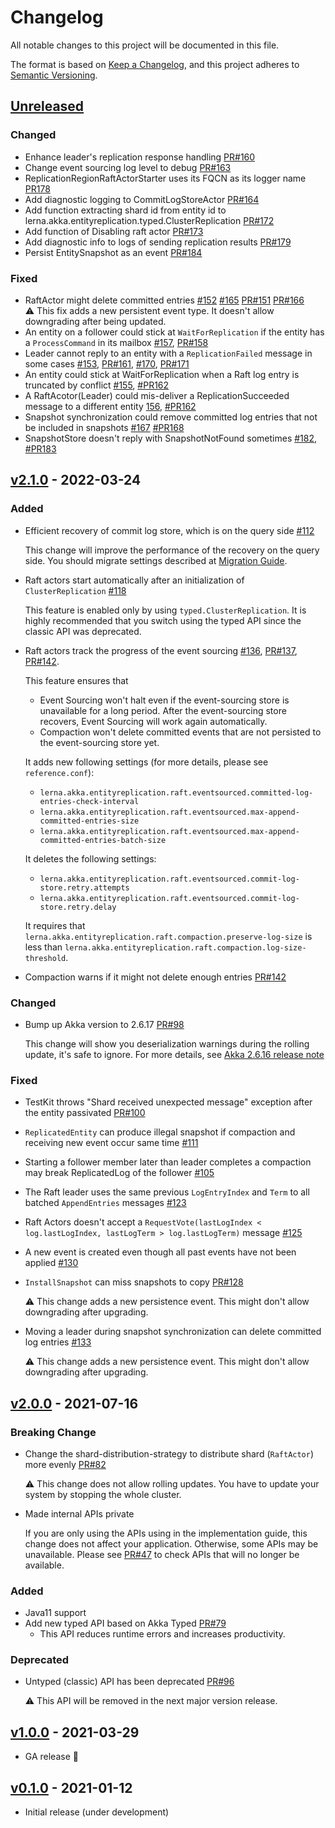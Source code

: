 # Changelog
All notable changes to this project will be documented in this file.

The format is based on [Keep a Changelog](https://keepachangelog.com/en/1.0.0/),
and this project adheres to [Semantic Versioning](https://semver.org/spec/v2.0.0.html).

## [Unreleased]
[Unreleased]: https://github.com/lerna-stack/akka-entity-replication/compare/v2.1.0...master

### Changed
- Enhance leader's replication response handling [PR#160](https://github.com/lerna-stack/akka-entity-replication/pull/160)
- Change event sourcing log level to debug
  [PR#163](https://github.com/lerna-stack/akka-entity-replication/pull/163)
- ReplicationRegionRaftActorStarter uses its FQCN as its logger name
  [PR178](https://github.com/lerna-stack/akka-entity-replication/pull/178)
- Add diagnostic logging to CommitLogStoreActor
  [PR#164](https://github.com/lerna-stack/akka-entity-replication/pull/164)
- Add function extracting shard id from entity id to lerna.akka.entityreplication.typed.ClusterReplication
  [PR#172](https://github.com/lerna-stack/akka-entity-replication/pull/172)
- Add function of Disabling raft actor [PR#173](https://github.com/lerna-stack/akka-entity-replication/pull/173)
- Add diagnostic info to logs of sending replication results
  [PR#179](https://github.com/lerna-stack/akka-entity-replication/pull/179)
- Persist EntitySnapshot as an event
  [PR#184](https://github.com/lerna-stack/akka-entity-replication/pull/184)

### Fixed
- RaftActor might delete committed entries
  [#152](https://github.com/lerna-stack/akka-entity-replication/issues/152)
  [#165](https://github.com/lerna-stack/akka-entity-replication/issues/165)
  [PR#151](https://github.com/lerna-stack/akka-entity-replication/pull/151)
  [PR#166](https://github.com/lerna-stack/akka-entity-replication/pull/166)  
  ⚠️ This fix adds a new persistent event type. It doesn't allow downgrading after being updated.
- An entity on a follower could stick at `WaitForReplication` if the entity has a `ProcessCommand` in its mailbox
  [#157](https://github.com/lerna-stack/akka-entity-replication/issues/157),
  [PR#158](https://github.com/lerna-stack/akka-entity-replication/pull/158)
- Leader cannot reply to an entity with a `ReplicationFailed` message in some cases
  [#153](https://github.com/lerna-stack/akka-entity-replication/issues/153),
  [PR#161](https://github.com/lerna-stack/akka-entity-replication/pull/161),
  [#170](https://github.com/lerna-stack/akka-entity-replication/issues/170),
  [PR#171](https://github.com/lerna-stack/akka-entity-replication/pull/171)
- An entity could stick at WaitForReplication when a Raft log entry is truncated by conflict
  [#155](https://github.com/lerna-stack/akka-entity-replication/issues/155),
  [#PR162](https://github.com/lerna-stack/akka-entity-replication/pull/162)
- A RaftAcotor(Leader) could mis-deliver a ReplicationSucceeded message to a different entity
  [156](https://github.com/lerna-stack/akka-entity-replication/issues/156),
  [#PR162](https://github.com/lerna-stack/akka-entity-replication/pull/162)
- Snapshot synchronization could remove committed log entries that not be included in snapshots
  [#167](https://github.com/lerna-stack/akka-entity-replication/issues/167)
  [#PR168](https://github.com/lerna-stack/akka-entity-replication/pull/168)
- SnapshotStore doesn't reply with SnapshotNotFound sometimes
  [#182](https://github.com/lerna-stack/akka-entity-replication/issues/182),
  [#PR183](https://github.com/lerna-stack/akka-entity-replication/pull/183)

## [v2.1.0] - 2022-03-24
[v2.1.0]: https://github.com/lerna-stack/akka-entity-replication/compare/v2.0.0...v2.1.0

### Added
- Efficient recovery of commit log store, which is on the query side [#112](https://github.com/lerna-stack/akka-entity-replication/issues/112)

  This change will improve the performance of the recovery on the query side.
  You should migrate settings described at [Migration Guide](docs/migration_guide.md#210-from-200).

- Raft actors start automatically after an initialization of `ClusterReplication` [#118](https://github.com/lerna-stack/akka-entity-replication/issues/118)

  This feature is enabled only by using `typed.ClusterReplication`.
  It is highly recommended that you switch using the typed API since the classic API was deprecated.

- Raft actors track the progress of the event sourcing
  [#136](https://github.com/lerna-stack/akka-entity-replication/issues/136),
  [PR#137](https://github.com/lerna-stack/akka-entity-replication/pull/137),
  [PR#142](https://github.com/lerna-stack/akka-entity-replication/pull/142).

  This feature ensures that
  - Event Sourcing won't halt even if the event-sourcing store is unavailable for a long period.
    After the event-sourcing store recovers, Event Sourcing will work again automatically.
  - Compaction won't delete committed events that are not persisted to the event-sourcing store yet.

  It adds new following settings (for more details, please see `reference.conf`):
  - `lerna.akka.entityreplication.raft.eventsourced.committed-log-entries-check-interval`
  - `lerna.akka.entityreplication.raft.eventsourced.max-append-committed-entries-size`
  - `lerna.akka.entityreplication.raft.eventsourced.max-append-committed-entries-batch-size`

  It deletes the following settings:
  - `lerna.akka.entityreplication.raft.eventsourced.commit-log-store.retry.attempts`
  - `lerna.akka.entityreplication.raft.eventsourced.commit-log-store.retry.delay`

  It requires that
  `lerna.akka.entityreplication.raft.compaction.preserve-log-size` is less than
  `lerna.akka.entityreplication.raft.compaction.log-size-threshold`.

- Compaction warns if it might not delete enough entries [PR#142](https://github.com/lerna-stack/akka-entity-replication/pull/142)

### Changed
- Bump up Akka version to 2.6.17 [PR#98](https://github.com/lerna-stack/akka-entity-replication/pull/98)

  This change will show you deserialization warnings during the rolling update, it's safe to ignore. 
  For more details, see [Akka 2.6.16 release note](https://akka.io/blog/news/2021/08/19/akka-2.6.16-released#rolling-upgrades)

### Fixed
- TestKit throws "Shard received unexpected message" exception after the entity passivated [PR#100](https://github.com/lerna-stack/akka-entity-replication/pull/100)
- `ReplicatedEntity` can produce illegal snapshot if compaction and receiving new event occur same time [#111](https://github.com/lerna-stack/akka-entity-replication/issues/111)
- Starting a follower member later than leader completes a compaction may break ReplicatedLog of the follower [#105](https://github.com/lerna-stack/akka-entity-replication/issues/105)
- The Raft leader uses the same previous `LogEntryIndex` and `Term` to all batched `AppendEntries` messages [#123](https://github.com/lerna-stack/akka-entity-replication/issues/123)
- Raft Actors doesn't accept a `RequestVote(lastLogIndex < log.lastLogIndex, lastLogTerm > log.lastLogTerm)` message [#125](https://github.com/lerna-stack/akka-entity-replication/issues/125)
- A new event is created even though all past events have not been applied [#130](https://github.com/lerna-stack/akka-entity-replication/issues/130)
- `InstallSnapshot` can miss snapshots to copy [PR#128](https://github.com/lerna-stack/akka-entity-replication/pull/128)

  ⚠️ This change adds a new persistence event. This might don't allow downgrading after upgrading.
- Moving a leader during snapshot synchronization can delete committed log entries [#133](https://github.com/lerna-stack/akka-entity-replication/issues/133)

  ⚠️ This change adds a new persistence event. This might don't allow downgrading after upgrading.

## [v2.0.0] - 2021-07-16
[v2.0.0]: https://github.com/lerna-stack/akka-entity-replication/compare/v1.0.0...v2.0.0

### Breaking Change

- Change the shard-distribution-strategy to distribute shard (`RaftActor`) more evenly [PR#82](https://github.com/lerna-stack/akka-entity-replication/pull/82)

  ⚠️ This change does not allow rolling updates. You have to update your system by stopping the whole cluster.

- Made internal APIs private

  If you are only using the APIs using in the implementation guide, this change does not affect your application.
  Otherwise, some APIs may be unavailable.
  Please see [PR#47](https://github.com/lerna-stack/akka-entity-replication/pull/47) to check APIs that will no longer be available. 
  
### Added
- Java11 support
- Add new typed API based on Akka Typed [PR#79](https://github.com/lerna-stack/akka-entity-replication/pull/79)
  - This API reduces runtime errors and increases productivity.

### Deprecated

- Untyped (classic) API has been deprecated [PR#96](https://github.com/lerna-stack/akka-entity-replication/pull/96)

  ⚠️ This API will be removed in the next major version release.

## [v1.0.0] - 2021-03-29
[v1.0.0]: https://github.com/lerna-stack/akka-entity-replication/compare/v0.1.1...v1.0.0

- GA release 🚀

## [v0.1.0] - 2021-01-12
[v0.1.0]: https://github.com/lerna-stack/akka-entity-replication/tree/v0.1.1

- Initial release (under development)
